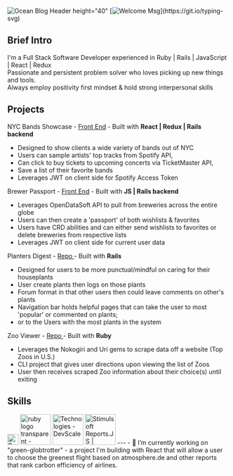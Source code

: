 

![Ocean Blog Header height="40"]( https://user-images.githubusercontent.com/38093481/149448114-63128adf-ab00-42bb-a7f5-d044dc9e2711.png)
[![Welcome Msg](https://readme-typing-svg.herokuapp.com/?lines=Hi+there+👋;I'm+Ben+thanks+for+stopping+by!;)](https://git.io/typing-svg)

## Brief Intro

I'm a Full Stack Software Developer experienced in Ruby | Rails | JavaScript | React | Redux <br/>
Passionate and persistent problem solver who loves picking up new things and tools. <br/>
Always employ positivity first mindset & hold strong interpersonal skills <br/>


## Projects

NYC Bands Showcase - <a href="https://github.com/ParishBen/nyc-bands-showcase">Front End</a> - Built with **React | Redux | Rails backend**  <br/>
* Designed to show clients a wide variety of bands out of NYC
* Users can sample artists' top tracks from Spotify API,
* Can click to buy tickets to upcoming concerts via TicketMaster API,
* Save a list of their favorite bands
* Leverages JWT on client side for Spotify Access Token

Brewer Passport - <a href="https://github.com/ParishBen/brewer-passport-frontend"> Front End</a> - Built with **JS | Rails backend** <br/>
* Leverages OpenDataSoft API to pull from breweries across the entire globe
* Users can then create a 'passport' of both wishlists & favorites
* Users have CRD abilities and can either send wishlists to favorites or delete breweries from respective lists
* Leverages JWT on client side for current user data 

Planters Digest - <a href="https://github.com/ParishBen/planters-digest"> Repo </a> - Built with **Rails** <br/>
* Designed for users to be more punctual/mindful on caring for their houseplants
* User create plants then logs on those plants
* Forum format in that other users then could leave comments on other's plants
* Navigation bar holds helpful pages that can take the user to most 'popular' or commented on plants;
* or to the Users with the most plants in the system

Zoo Viewer - <a href="https://github.com/ParishBen/zooviewer"> Repo </a> - Built with **Ruby** <br/>
* Leverages the Nokogiri and Uri gems to scrape data off a website (Top Zoos in U.S.)
* CLI project that gives user directions upon viewing the list of Zoos
* User then receives scraped Zoo information about their choice(s) until exiting

## Skills
<img src="https://rebornix.gallerycdn.vsassets.io/extensions/rebornix/ruby/0.28.1/1610064136833/Microsoft.VisualStudio.Services.Icons.Default" style="width: 25px; height: 25px; margin: 0px; padding-right=10px" alt="Ruby"> 
<!--img src="https://encrypted-tbn0.gstatic.com/images?q=tbn:ANd9GcQN1cD75o73ABmy8kZM0vCAe2dH0VODhyyUKQ&amp;usqp=CAU" style="width=10px; height=10px; padding-right=10px" alt="Ruby on Rails" -->
<img data-ils="4" jsaction="rcuQ6b:trigger.M8vzZb;" class="rg_i Q4LuWd" jsname="Q4LuWd" width="70" height="70" alt="ruby logo transparent - Google Search | Ruby on rails, Rails, Web  application" src="https://encrypted-tbn0.gstatic.com/images?q=tbn:ANd9GcTL5Eh9crrHvHDo63s23IFobVVH3mQZ-zWITw&amp;usqp=CAU" style="-webkit-user-select: text;">
<img data-ils="4" jsaction="rcuQ6b:trigger.M8vzZb;" class="rg_i Q4LuWd" jsname="Q4LuWd" width="70" height="70" alt="Technologies - DevScale" src="https://encrypted-tbn0.gstatic.com/images?q=tbn:ANd9GcSlawpE5ldojm1vfYxWsEBxca5L3joRRTKhvg&amp;usqp=CAU" style="-webkit-user-select: text;">
<img data-ils="4" jsaction="rcuQ6b:trigger.M8vzZb;" class="rg_i Q4LuWd" jsname="Q4LuWd" width="70" height="70" alt="Stimulsoft Reports.JS | Reporting Tool for the JavaScript platform - LOGON  Software Asia" src="https://encrypted-tbn0.gstatic.com/images?q=tbn:ANd9GcRjLOl37j9vmgSQ0gJIOlgvKfMI-Z1QALBTmQ&amp;usqp=CAU" style="-webkit-user-select: text;">
---
- 🔭 I’m currently working on "green-globtrotter" - a project I'm building with React that will allow a user to choose the greenest flight based on atmosphere.de and other reports that rank carbon efficiency of airlines. 
<!--
**ParishBen/ParishBen** is a ✨ _special_ ✨ repository because its `README.md` (this file) appears on your GitHub profile.

Here are some ideas to get you started:


- 🌱 I’m currently learning ...
- 👯 I’m looking to collaborate on ...
- 🤔 I’m looking for help with ...
- 💬 Ask me about ...
- 📫 How to reach me: ...
- 😄 Pronouns: ...
- ⚡ Fun fact: ...
-->
